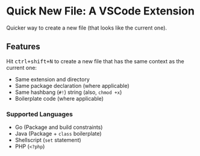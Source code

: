 # Quick New File: A VSCode Extension

Quicker way to create a new file (that looks like the current one).

## Features

Hit <kbd>ctrl+shift+N</kbd> to create a new file that has the same context as the current one:
- Same extension and directory
- Same package declaration (where applicable)
- Same hashbang (`#!`) string (also, `chmod +x`)
- Boilerplate code (where applicable)

### Supported Languages
- Go (Package and build constraints)
- Java (Package + `class` boilerplate)
- Shellscript (`set` statement)
- PHP (`<?php`)
